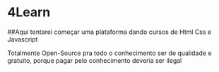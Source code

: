 # 4Learn

##Aqui tentarei começar uma plataforma dando cursos de Html Css e Javascript

Totalmente Open-Source pra todo o conhecimento ser de qualidade e gratuito, porque pagar pelo conhecimento deveria ser ilegal

